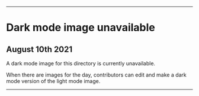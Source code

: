  
***
 
# Dark mode image unavailable
 
## August 10th 2021
 
A dark mode image for this directory is currently unavailable.
 
When there are images for the day, contributors can edit and make a dark mode version of the light mode image.
 
***
 
